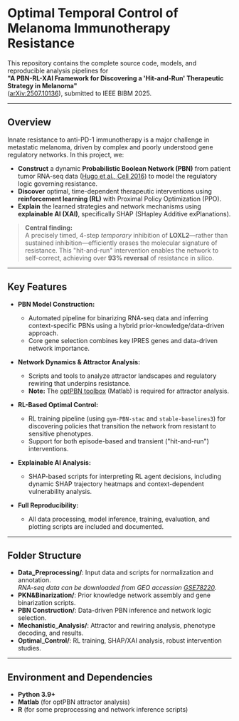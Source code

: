 # Optimal Temporal Control of Melanoma Immunotherapy Resistance

This repository contains the complete source code, models, and reproducible analysis pipelines for  
**"A PBN-RL-XAI Framework for Discovering a 'Hit-and-Run' Therapeutic Strategy in Melanoma"**  
([arXiv:2507.10136](https://arxiv.org/abs/2507.10136)), submitted to IEEE BIBM 2025.

---

## Overview

Innate resistance to anti-PD-1 immunotherapy is a major challenge in metastatic melanoma, driven by complex and poorly understood gene regulatory networks. In this project, we:

- **Construct** a dynamic **Probabilistic Boolean Network (PBN)** from patient tumor RNA-seq data ([Hugo et al., Cell 2016](https://pubmed.ncbi.nlm.nih.gov/26997480/)) to model the regulatory logic governing resistance.
- **Discover** optimal, time-dependent therapeutic interventions using **reinforcement learning (RL)** with Proximal Policy Optimization (PPO).
- **Explain** the learned strategies and network mechanisms using **explainable AI (XAI)**, specifically SHAP (SHapley Additive exPlanations).

> **Central finding:**  
> A precisely timed, 4-step *temporary* inhibition of **LOXL2**—rather than sustained inhibition—efficiently erases the molecular signature of resistance. This "hit-and-run" intervention enables the network to self-correct, achieving over **93% reversal** of resistance in silico.

---

## Key Features

- **PBN Model Construction:**  
  - Automated pipeline for binarizing RNA-seq data and inferring context-specific PBNs using a hybrid prior-knowledge/data-driven approach.
  - Core gene selection combines key IPRES genes and data-driven network importance.

- **Network Dynamics & Attractor Analysis:**  
  - Scripts and tools to analyze attractor landscapes and regulatory rewiring that underpins resistance.
  - **Note:** The [optPBN toolbox](https://journals.plos.org/plosone/article?id=10.1371/journal.pone.0098001) (Matlab) is required for attractor analysis.

- **RL-Based Optimal Control:**  
  - RL training pipeline (using `gym-PBN-stac` and `stable-baselines3`) for discovering policies that transition the network from resistant to sensitive phenotypes.
  - Support for both episode-based and transient ("hit-and-run") interventions.

- **Explainable AI Analysis:**  
  - SHAP-based scripts for interpreting RL agent decisions, including dynamic SHAP trajectory heatmaps and context-dependent vulnerability analysis.

- **Full Reproducibility:**  
  - All data processing, model inference, training, evaluation, and plotting scripts are included and documented.

---

## Folder Structure
- **Data_Preprocessing/**: Input data and scripts for normalization and annotation.  
  *RNA-seq data can be downloaded from GEO accession [GSE78220](https://www.ncbi.nlm.nih.gov/geo/query/acc.cgi?acc=GSE78220).*
- **PKN&Binarization/**: Prior knowledge network assembly and gene binarization scripts.
- **PBN Construction/**: Data-driven PBN inference and network logic selection.
- **Mechanistic_Analysis/**: Attractor and rewiring analysis, phenotype decoding, and results.  
- **Optimal_Control/**: RL training, SHAP/XAI analysis, robust intervention studies.


---



## Environment and Dependencies

- **Python 3.9+**
- **Matlab** (for optPBN attractor analysis)
- **R** (for some preprocessing and network inference scripts)


